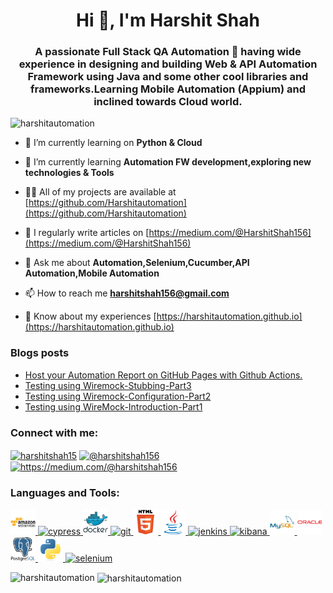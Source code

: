 <h1 align="center">Hi 👋, I'm Harshit Shah</h1>
<h3 align="center">A passionate Full Stack QA Automation 🚀 having wide experience in designing and building Web & API Automation Framework using Java and some other cool libraries and frameworks.Learning Mobile Automation (Appium) and inclined towards Cloud world.</h3>

<p align="left"> <img src="https://komarev.com/ghpvc/?username=harshitautomation&label=Profile%20views&color=0e75b6&style=flat" alt="harshitautomation" /> </p>

- 🔭 I’m currently learning on **Python & Cloud**

- 🌱 I’m currently learning **Automation FW development,exploring new technologies & Tools**

- 👨‍💻 All of my projects are available at [https://github.com/Harshitautomation](https://github.com/Harshitautomation)

- 📝 I regularly write articles on [https://medium.com/@HarshitShah156](https://medium.com/@HarshitShah156)

- 💬 Ask me about **Automation,Selenium,Cucumber,API Automation,Mobile Automation**

- 📫 How to reach me **harshitshah156@gmail.com**

- 📄 Know about my experiences [https://harshitautomation.github.io](https://harshitautomation.github.io)

### Blogs posts
<!-- BLOG-POST-LIST:START -->
- [Host your Automation Report on GitHub Pages with Github Actions.](https://harshitshah156.medium.com/host-your-automation-report-on-github-pages-with-github-actions-69f80857bd28?source=rss-7b487f419d25------2)
- [Testing using Wiremock-Stubbing-Part3](https://harshitshah156.medium.com/testing-using-wiremock-stubbing-part3-bf34aa869e26?source=rss-7b487f419d25------2)
- [Testing using Wiremock-Configuration-Part2](https://harshitshah156.medium.com/testing-using-wiremock-configuration-part2-f438838f5ba4?source=rss-7b487f419d25------2)
- [Testing using WireMock-Introduction-Part1](https://harshitshah156.medium.com/testing-using-wiremock-introduction-part1-813e82bca19a?source=rss-7b487f419d25------2)
<!-- BLOG-POST-LIST:END -->

<h3 align="left">Connect with me:</h3>
<p align="left">
<a href="https://linkedin.com/in/harshitshah15" target="blank"><img align="center" src="https://raw.githubusercontent.com/rahuldkjain/github-profile-readme-generator/master/src/images/icons/Social/linked-in-alt.svg" alt="harshitshah15" height="30" width="40" /></a>
<a href="https://medium.com/@harshitshah156" target="blank"><img align="center" src="https://raw.githubusercontent.com/rahuldkjain/github-profile-readme-generator/master/src/images/icons/Social/medium.svg" alt="@harshitshah156" height="30" width="40" /></a>
<a href="/https://medium.com/@harshitshah156" target="blank"><img align="center" src="https://raw.githubusercontent.com/rahuldkjain/github-profile-readme-generator/master/src/images/icons/Social/rss.svg" alt="https://medium.com/@harshitshah156" height="30" width="40" /></a>
</p>

<h3 align="left">Languages and Tools:</h3>
<p align="left"> <a href="https://aws.amazon.com" target="_blank"> <img src="https://raw.githubusercontent.com/devicons/devicon/master/icons/amazonwebservices/amazonwebservices-original-wordmark.svg" alt="aws" width="40" height="40"/> </a> <a href="https://www.cypress.io" target="_blank"> <img src="https://raw.githubusercontent.com/simple-icons/simple-icons/6e46ec1fc23b60c8fd0d2f2ff46db82e16dbd75f/icons/cypress.svg" alt="cypress" width="40" height="40"/> </a> <a href="https://www.docker.com/" target="_blank"> <img src="https://raw.githubusercontent.com/devicons/devicon/master/icons/docker/docker-original-wordmark.svg" alt="docker" width="40" height="40"/> </a> <a href="https://git-scm.com/" target="_blank"> <img src="https://www.vectorlogo.zone/logos/git-scm/git-scm-icon.svg" alt="git" width="40" height="40"/> </a> <a href="https://www.w3.org/html/" target="_blank"> <img src="https://raw.githubusercontent.com/devicons/devicon/master/icons/html5/html5-original-wordmark.svg" alt="html5" width="40" height="40"/> </a> <a href="https://www.java.com" target="_blank"> <img src="https://raw.githubusercontent.com/devicons/devicon/master/icons/java/java-original.svg" alt="java" width="40" height="40"/> </a> <a href="https://www.jenkins.io" target="_blank"> <img src="https://www.vectorlogo.zone/logos/jenkins/jenkins-icon.svg" alt="jenkins" width="40" height="40"/> </a> <a href="https://www.elastic.co/kibana" target="_blank"> <img src="https://www.vectorlogo.zone/logos/elasticco_kibana/elasticco_kibana-icon.svg" alt="kibana" width="40" height="40"/> </a> <a href="https://www.mysql.com/" target="_blank"> <img src="https://raw.githubusercontent.com/devicons/devicon/master/icons/mysql/mysql-original-wordmark.svg" alt="mysql" width="40" height="40"/> </a> <a href="https://www.oracle.com/" target="_blank"> <img src="https://raw.githubusercontent.com/devicons/devicon/master/icons/oracle/oracle-original.svg" alt="oracle" width="40" height="40"/> </a> <a href="https://www.postgresql.org" target="_blank"> <img src="https://raw.githubusercontent.com/devicons/devicon/master/icons/postgresql/postgresql-original-wordmark.svg" alt="postgresql" width="40" height="40"/> </a> <a href="https://www.python.org" target="_blank"> <img src="https://raw.githubusercontent.com/devicons/devicon/master/icons/python/python-original.svg" alt="python" width="40" height="40"/> </a> <a href="https://www.selenium.dev" target="_blank"> <img src="https://raw.githubusercontent.com/detain/svg-logos/780f25886640cef088af994181646db2f6b1a3f8/svg/selenium-logo.svg" alt="selenium" width="40" height="40"/> </a> </p>

<p><img align="left" src="https://github-readme-stats.vercel.app/api/top-langs?username=harshitautomation&show_icons=true&locale=en&layout=compact" alt="harshitautomation" /></p>

<p>&nbsp;<img align="center" src="https://github-readme-stats.vercel.app/api?username=harshitautomation&show_icons=true&locale=en" alt="harshitautomation" /></p>



<!---
Harshitautomation/Harshitautomation is a ✨ special ✨ repository because its `README.md` (this file) appears on your GitHub profile.
You can click the Preview link to take a look at your changes.
--->
